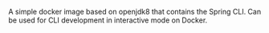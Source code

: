 A simple docker image based on openjdk8 that contains the Spring CLI.
Can be used for CLI development in interactive mode on Docker.
